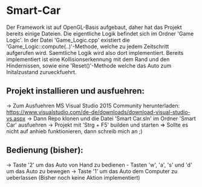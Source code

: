 # Smart-Car

Der Framework ist auf OpenGL-Basis aufgebaut, daher hat das Projekt bereits einige Dateien. Die eigentliche Logik befindet sich im Ordner 
'Game Logic'. In der Datei 'Game_Logic.cpp' existiert die 'Game_Logic::compute(..)'-Methode, welche zu jedem Zeitschritt aufgerufen wird.
Saemtliche Logik wird also dort implementiert. Bereits implementiert ist eine Kollisionserkennung mit dem Rand und den Hindernissen, sowie
eine 'Reset()'-Methode welche das Auto zum Initalzustand zurueckfuehrt.


Projekt installieren und ausfuehren:
------------------------------------

-> Zum Ausfuehren MS Visual Studio 2015 Community herunterladen: https://www.visualstudio.com/de-de/downloads/download-visual-studio-vs.aspx
-> Dann Repo klonen und die Datei 'Smart Car.sln' im Ordner 'Smart Car' ausfuehren
-> Projekt mit 'Strg + F5' builden und starten
=> Sollte es nicht auf anhieb funktionieren, dann schreib mich an ;)

Bedienung (bisher): 
-------------------
-> Taste '2' um das Auto von Hand zu bedienen
	- Tasten 'w', 'a', 's' und 'd' um das Auto zu bewegen
-> Taste '1' um das Auto dem Computer zu ueberlassen (Bisher noch keine Aktion implementiert)